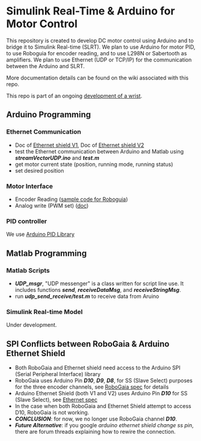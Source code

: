 # Simulink Real-Time & Arduino for Motor ControlThis repository is created to develop DC motor control using Arduino and to bridge it to Simulink Real-time (SLRT). We plan to use Arduino for motor PID, to use Roboguia for encoder reading, and to use L298N or Sabertooth as amplifiers. We plan to use Ethernet (UDP or TCP/IP) for the communication between the Arduino and SLRT.More documentation details can be found on the wiki associated with this repo.This repo is part of an ongoing [development of a wrist](https://docs.google.com/document/d/18pi1abE7RSy7YfeVbhr9RNU76l_90QLvAo3EZrTzdI8/edit?ts=5a4e6b82).## Arduino Programming### Ethernet Communication* Doc of [Ethernet shield V1](https://www.arduino.cc/en/Main/ArduinoEthernetShieldV1), Doc of [Ethernet shield V2](https://www.arduino.cc/en/Guide/ArduinoEthernetShield) * test the Ethernet communication between Arduino and Matlab using ***streamVectorUDP.ino*** and ***test.m**** get motor current state (position, running mode, running status)* set desired position### Motor Interface* Encoder Reading ([sample code for Roboguia](https://www.robogaia.com/3-axis-encoder-conter-arduino-shield.html))* Analog write (PWM set) ([doc](https://www.arduino.cc/reference/en/language/functions/analog-io/analogwrite/))### PID controllerWe use [Arduino PID Library](https://playground.arduino.cc/Code/PIDLibrary)## Matlab Programming### Matlab Scripts* ***UDP\_msgr***, "UDP messenger" is a class written for script line use. It includes functions ***send***, ***receiveDataMsg***, and ***receiveStringMsg***.* run ***udp\_send\_receive/test.m*** to receive data from Aruino### Simulink Real-time ModelUnder development.## SPI Conflicts between RoboGaia & Arduino Ethernet Shield* Both RoboGaia and Ethernet shield need access to the Arduino SPI (Serial Peripheral Interface) library* RoboGaia uses Arduino Pin ***D10***, ***D9***, ***D8***, for SS (Slave Select) purposes for the three encoder channels, see [RoboGaia spec](https://www.robogaia.com/uploads/6/8/0/9/6809982/robogaia_arduino_encoder_shield_schematics_v3.pdf) for details* Arduino Ethernet Shield (both V1 and V2) uses Arduino Pin ***D10*** for SS (Slave Select), see [Ethernet spec](https://www.arduino.cc/en/Reference/Ethernet)* In the case when both RoboGaia and Ethernet Shield attempt to access D10, RoboGaia is not working.* ***CONCLUSION***: for now, we no longer use RoboGaia channel ***D10***.* ***Future Alternative***: if you google *arduino ethernet shield change ss pin*, there are forum threads explaining how to rewire the connection.